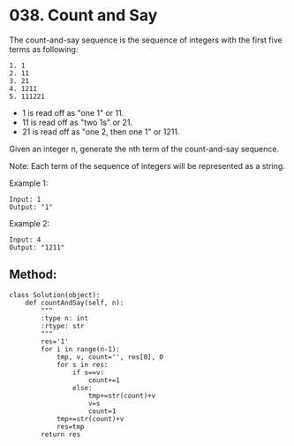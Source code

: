 # 038. Count and Say

The count-and-say sequence is the sequence of integers with the first five terms as following:

    1. 1
    2. 11
    3. 21
    4. 1211
    5. 111221

- 1 is read off as "one 1" or 11.
- 11 is read off as "two 1s" or 21.
- 21 is read off as "one 2, then one 1" or 1211.

Given an integer n, generate the nth term of the count-and-say sequence.

Note: Each term of the sequence of integers will be represented as a string.

Example 1:

    Input: 1
    Output: "1"

Example 2:

    Input: 4
    Output: "1211"
    
## Method:

    class Solution(object):
        def countAndSay(self, n):
            """
            :type n: int
            :rtype: str
            """
            res='1'
            for i in range(n-1):
                tmp, v, count='', res[0], 0
                for s in res:
                    if s==v:
                        count+=1
                    else:
                        tmp+=str(count)+v
                        v=s
                        count=1
                tmp+=str(count)+v
                res=tmp
            return res
            